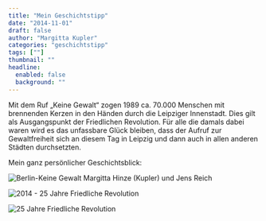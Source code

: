 ```yaml
---
title: "Mein Geschichtstipp"
date: "2014-11-01"
draft: false
author: "Margitta Kupler"
categories: "geschichtstipp"
tags: [""]
thumbnail: ""
headline:
  enabled: false
  background: ""
---
```


Mit dem Ruf „Keine Gewalt“ zogen 1989 ca. 70.000 Menschen mit brennenden
Kerzen in den Händen durch die Leipziger Innenstadt. Dies gilt als
Ausgangspunkt der Friedlichen Revolution. Für alle die damals dabei waren wird
es das unfassbare Glück bleiben, dass der Aufruf zur Gewaltfreiheit sich an
diesem Tag in Leipzig und dann auch in allen anderen Städten durchsetzten.

Mein ganz persönlicher Geschichtsblick:

<!--more-->

![Berlin-Keine Gewalt Margitta Hinze (Kupler) und Jens Reich](/images/2014/11_geschichtstipp_berlin_keine_gewalt_jens_reich_margitta_hinze.jpg)

![2014 - 25 Jahre Friedliche Revolution](/images/2014/11_geschichtstipp_25-jahre-friedliche-revolution.jpg)

![25 Jahre Friedliche Revolution](/images/2014/11_geschichtstipp_25-jahre-friedliche-revolution-neu1-e1429396761498.jpg)

